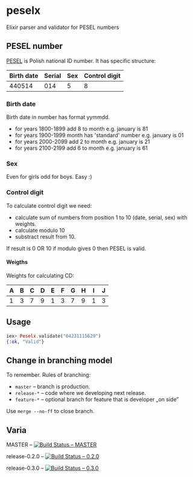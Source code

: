 # peselx

Elixir parser and validator for PESEL numbers

## PESEL number

[PESEL](https://pl.wikipedia.org/wiki/PESEL) is Polish national ID number. It has specific structure:

|Birth date |Serial |Sex  |Control digit |
|-----------|-------|-----|--------------|
|440514     |014    |5    |8             |

### Birth date

 Birth date in number has format yymmdd.

 * for years 1800-1899 add 8 to month e.g. january is 81
 * for years 1900-1999 month has 'standard' number e.g. january is 01
 * for years 2000-2099 add 2 to month e.g. january is 21
 * for years 2100-2199 add 6 to month e.g. january is 61

### Sex

 Even for girls odd for boys. Easy :)

### Control digit

 To calculate control digit we need:

 * calculate sum of numbers from position 1 to 10 (date, serial, sex) with weights.
 * calculate modulo 10
 * substract result from 10.

If result is 0 OR 10 if modulo gives 0 then PESEL is valid.

#### Weigths

Weights for calculating CD:

|A  |B  |C  |D  |E  |F  |G  |H  |I  |J  |
|---|---|---|---|---|---|---|---|---|---|
|1  |3  |7  |9  |1  |3  |7  |9  |1  |3  |

## Usage

```elixir
iex> Peselx.validate("04231115629")
{:ok, "Valid"}
```

## Change in branching model

To remember. Rules of branching:

 - `master` – branch is production.
 - `release-*` – code where we developing next release.
 - `feature-*` – optional branch for feature that is developer „on side”

Use `merge --no-ff` to close branch.

## Varia

MASTER – [![Build Status – MASTER](https://travis-ci.org/Koziolek/peselx.svg?branch=master)](https://travis-ci.org/Koziolek/peselx)

release-0.2.0 – [![Build Status – 0.2.0](https://travis-ci.org/Koziolek/peselx.svg?branch=release-0.2.0)](https://travis-ci.org/Koziolek/peselx)

release-0.3.0 – [![Build Status – 0.3.0](https://travis-ci.org/Koziolek/peselx.svg?branch=release-0.3.0)](https://travis-ci.org/Koziolek/peselx)
